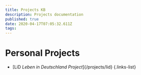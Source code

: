 ```yaml
---
title: Projects KB
description: Projects documentation
published: true
date: 2020-04-17T07:05:32.611Z
tags: 
---
```


# Personal Projects

- [LiD *Leben in Deutschland Project*]{/projects/lid}
{.links-list}